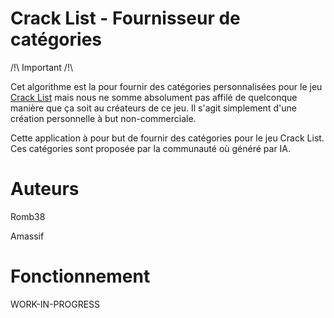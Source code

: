 # Crack List - Fournisseur de catégories

/!\ Important /!\\

Cet algorithme est la pour fournir des catégories personnalisées pour le jeu [Crack List](https://boardgamegeek.com/boardgame/373284/crack-list) mais nous ne somme absolument pas affilé de quelconque manière que ça soit au créateurs de ce jeu. Il s'agit simplement d'une création personnelle à but non-commerciale.

Cette application à pour but de fournir des catégories pour le jeu Crack List. Ces catégories sont proposée par la communauté où généré par IA.

# Auteurs

Romb38

Amassif

# Fonctionnement

WORK-IN-PROGRESS